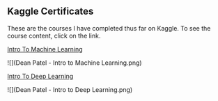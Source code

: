 ## Kaggle Certificates

These are the courses I have completed thus far on Kaggle. To see the course content, click on the link.

[Intro To Machine Learning](https://www.kaggle.com/learn/intro-to-machine-learning)

![](Dean Patel - Intro to Machine Learning.png)

[Intro To Deep Learning](https://www.kaggle.com/learn/intro-to-deep-learning)

![](Dean Patel - Intro to Deep Learning.png)


